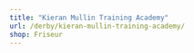 ```yaml
---
title: "Kieran Mullin Training Academy"
url: /derby/kieran-mullin-training-academy/
shop: Friseur
---
```

